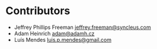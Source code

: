# Contributors

* Jeffrey Phillips Freeman <jeffrey.freeman@syncleus.com>
* Adam Heinrich <adam@adamh.cz>
* Luís Mendes <luis.p.mendes@gmail.com>